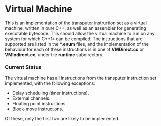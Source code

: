 # Virtual Machine

This is an implementation of the transputer instruction set as a virtual
machine, written in pure C++, as well as an assembler for generating executable
bytecode. This should allow the virtual machine to run on any system for which
C++14 can be compiled. The instructions that are supported are listed in the
__*.enum__ files, and the implementation of the behaviour for each of these
instructions is in one of __VMDirect.cc__ or __VMIndirect.cc__, under the
__runtime__ subdirectory.

### Current Status

The virtual machine has all instructions from the transputer instruction set
implemented, with the following exceptions:

  * Delay scheduling (timer instructions).
  * External channels.
  * Floating point instructions.
  * Block-move instructions.

Of these, only the first two are likely to be implemented.
